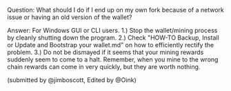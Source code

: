 Question: What should I do if I end up on my own fork because of a network issue or having an old version of the wallet?

Answer:
For Windows GUI or CLI users.
1.)  Stop the wallet/mining process by cleanly shutting down the program.
2.)  Check "HOW-TO Backup, Install or Update and Bootstrap your wallet.md" on how to efficiently rectify the problem.
3.)  Do not be dismayed if it seems that your mining rewards suddenly seem to come to a halt.  Remember, when you mine to the wrong chain rewards can come in very quickly, but they are worth nothing.

(submitted by @jimboscott, Edited by @Oink)
